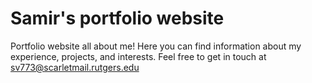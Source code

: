 # Samir's portfolio website

Portfolio website all about me! Here you can find information about my experience, projects, and interests. Feel free to get in touch at sv773@scarletmail.rutgers.edu
